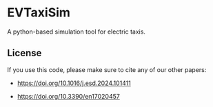 # EVTaxiSim

A python-based simulation tool for electric taxis.

## License

If you use this code, please make sure to cite any of our other papers:

- https://doi.org/10.1016/j.esd.2024.101411

- https://doi.org/10.3390/en17020457

